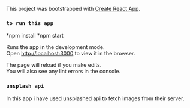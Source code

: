 This project was bootstrapped with [Create React App](https://github.com/facebook/create-react-app).



### `to run this app`

*npm install
*npm start

Runs the app in the development mode.<br />
Open [http://localhost:3000](http://localhost:3000) to view it in the browser.

The page will reload if you make edits.<br />
You will also see any lint errors in the console.

### `unsplash api`

In this app i have used unsplashed api to fetch images from their server.




